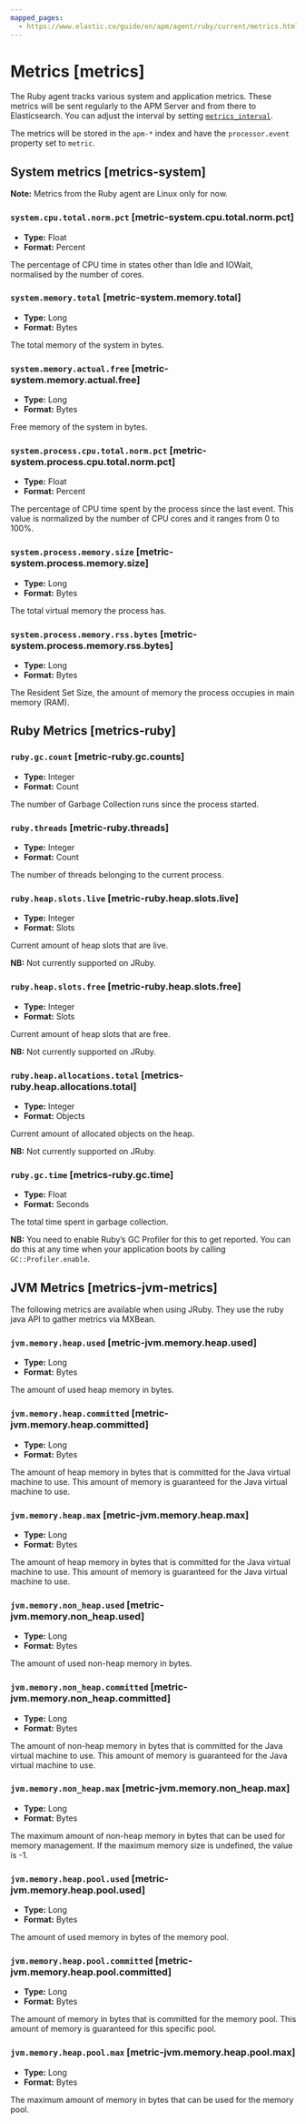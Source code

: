 ```yaml
---
mapped_pages:
  - https://www.elastic.co/guide/en/apm/agent/ruby/current/metrics.html
---
```


# Metrics [metrics]

The Ruby agent tracks various system and application metrics. These metrics will be sent regularly to the APM Server and from there to Elasticsearch. You can adjust the interval by setting [`metrics_interval`](/reference/configuration.md#config-metrics-interval).

The metrics will be stored in the `apm-*` index and have the `processor.event` property set to `metric`.


## System metrics [metrics-system]

**Note:** Metrics from the Ruby agent are Linux only for now.


### `system.cpu.total.norm.pct` [metric-system.cpu.total.norm.pct]

* **Type:** Float
* **Format:** Percent

The percentage of CPU time in states other than Idle and IOWait, normalised by the number of cores.


### `system.memory.total` [metric-system.memory.total]

* **Type:** Long
* **Format:** Bytes

The total memory of the system in bytes.


### `system.memory.actual.free` [metric-system.memory.actual.free]

* **Type:** Long
* **Format:** Bytes

Free memory of the system in bytes.


### `system.process.cpu.total.norm.pct` [metric-system.process.cpu.total.norm.pct]

* **Type:** Float
* **Format:** Percent

The percentage of CPU time spent by the process since the last event. This value is normalized by the number of CPU cores and it ranges from 0 to 100%.


### `system.process.memory.size` [metric-system.process.memory.size]

* **Type:** Long
* **Format:** Bytes

The total virtual memory the process has.


### `system.process.memory.rss.bytes` [metric-system.process.memory.rss.bytes]

* **Type:** Long
* **Format:** Bytes

The Resident Set Size, the amount of memory the process occupies in main memory (RAM).


## Ruby Metrics [metrics-ruby]


### `ruby.gc.count` [metric-ruby.gc.counts]

* **Type:** Integer
* **Format:** Count

The number of Garbage Collection runs since the process started.


### `ruby.threads` [metric-ruby.threads]

* **Type:** Integer
* **Format:** Count

The number of threads belonging to the current process.


### `ruby.heap.slots.live` [metric-ruby.heap.slots.live]

* **Type:** Integer
* **Format:** Slots

Current amount of heap slots that are live.

**NB:** Not currently supported on JRuby.


### `ruby.heap.slots.free` [metric-ruby.heap.slots.free]

* **Type:** Integer
* **Format:** Slots

Current amount of heap slots that are free.

**NB:** Not currently supported on JRuby.


### `ruby.heap.allocations.total` [metrics-ruby.heap.allocations.total]

* **Type:** Integer
* **Format:** Objects

Current amount of allocated objects on the heap.

**NB:** Not currently supported on JRuby.


### `ruby.gc.time` [metrics-ruby.gc.time]

* **Type:** Float
* **Format:** Seconds

The total time spent in garbage collection.

**NB:** You need to enable Ruby’s GC Profiler for this to get reported. You can do this at any time when your application boots by calling `GC::Profiler.enable`.


## JVM Metrics [metrics-jvm-metrics]

The following metrics are available when using JRuby. They use the ruby java API to gather metrics via MXBean.


### `jvm.memory.heap.used` [metric-jvm.memory.heap.used]

* **Type:** Long
* **Format:** Bytes

The amount of used heap memory in bytes.


### `jvm.memory.heap.committed` [metric-jvm.memory.heap.committed]

* **Type:** Long
* **Format:** Bytes

The amount of heap memory in bytes that is committed for the Java virtual machine to use. This amount of memory is guaranteed for the Java virtual machine to use.


### `jvm.memory.heap.max` [metric-jvm.memory.heap.max]

* **Type:** Long
* **Format:** Bytes

The amount of heap memory in bytes that is committed for the Java virtual machine to use. This amount of memory is guaranteed for the Java virtual machine to use.


### `jvm.memory.non_heap.used` [metric-jvm.memory.non_heap.used]

* **Type:** Long
* **Format:** Bytes

The amount of used non-heap memory in bytes.


### `jvm.memory.non_heap.committed` [metric-jvm.memory.non_heap.committed]

* **Type:** Long
* **Format:** Bytes

The amount of non-heap memory in bytes that is committed for the Java virtual machine to use. This amount of memory is guaranteed for the Java virtual machine to use.


### `jvm.memory.non_heap.max` [metric-jvm.memory.non_heap.max]

* **Type:** Long
* **Format:** Bytes

The maximum amount of non-heap memory in bytes that can be used for memory management. If the maximum memory size is undefined, the value is -1.


### `jvm.memory.heap.pool.used` [metric-jvm.memory.heap.pool.used]

* **Type:** Long
* **Format:** Bytes

The amount of used memory in bytes of the memory pool.


### `jvm.memory.heap.pool.committed` [metric-jvm.memory.heap.pool.committed]

* **Type:** Long
* **Format:** Bytes

The amount of memory in bytes that is committed for the memory pool. This amount of memory is guaranteed for this specific pool.


### `jvm.memory.heap.pool.max` [metric-jvm.memory.heap.pool.max]

* **Type:** Long
* **Format:** Bytes

The maximum amount of memory in bytes that can be used for the memory pool.
